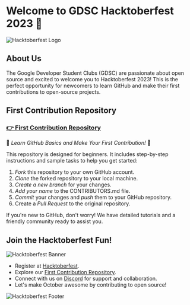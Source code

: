 <!-- Hacktoberfest 2023 - GDSC GitHub Landing Page -->

# Welcome to GDSC Hacktoberfest 2023 🚀

![Hacktoberfest Logo](https://hacktoberfest.digitalocean.com/assets/2022/img/logo-hacktoberfest-full.f42e3b1.svg](https://hacktoberfest.com/_next/static/media/logo-hacktoberfest--horizontal.ebc5fdc8.svg))

## About Us

The Google Developer Student Clubs (GDSC) are passionate about open source and excited to welcome you to Hacktoberfest 2023! This is the perfect opportunity for newcomers to learn GitHub and make their first contributions to open-source projects.

## First Contribution Repository

### [👉 First Contribution Repository](link_to_first_contribution_repo)

🌟 *Learn GitHub Basics and Make Your First Contribution!* 🌟

This repository is designed for beginners. It includes step-by-step instructions and sample tasks to help you get started:

1. *Fork* this repository to your own GitHub account.
2. *Clone* the forked repository to your local machine.
3. *Create a new branch* for your changes.
4. *Add your name* to the CONTRIBUTORS.md file.
5. *Commit* your changes and *push* them to your GitHub repository.
6. Create a *Pull Request* to the original repository.

If you're new to GitHub, don't worry! We have detailed tutorials and a friendly community ready to assist you.

## Join the Hacktoberfest Fun!

![Hacktoberfest Banner](https://hacktoberfest.digitalocean.com/assets/2022/img/hacktoberfest-full.1a65224.png)

- Register at [Hacktoberfest](https://hacktoberfest.digitalocean.com/).
- Explore our [First Contribution Repository](link_to_first_contribution_repo).
- Connect with us on [Discord](link_to_discord) for support and collaboration.
- Let's make October awesome by contributing to open source!

![Hacktoberfest Footer](https://hacktoberfest.digitalocean.com/assets/2022/img/hacktoberfest-footer.54be329.png)
